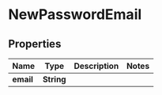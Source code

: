 
# NewPasswordEmail

## Properties
Name | Type | Description | Notes
------------ | ------------- | ------------- | -------------
**email** | **String** |  | 



